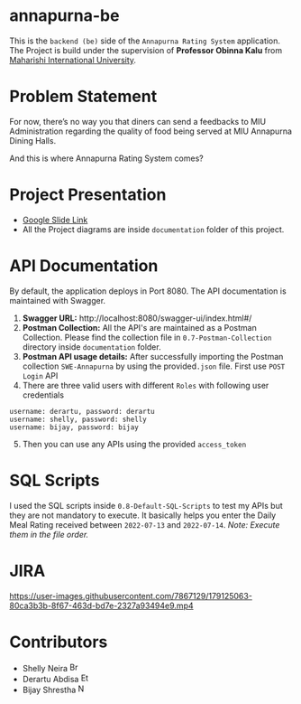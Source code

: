 # annapurna-be

This is the `backend (be)` side of the `Annapurna Rating System` application. The Project is build under the supervision of **Professor Obinna Kalu** from [Maharishi International University](https://miu.edu).

# Problem Statement
For now, there’s no way you that diners can send a feedbacks to MIU Administration regarding the quality of food being served at  MIU Annapurna Dining Halls.

And this is where Annapurna Rating System comes?

# Project Presentation

- [Google Slide Link](https://docs.google.com/presentation/d/e/2PACX-1vT-prp5o0SrX6VJyo3ilNlMvzmXBVDnNrmPTGy2RZUDAu12qeBrdISESRtOdfW5F9DdxE5MLAy3PWzh/pub?start=true&loop=true&delayms=3000)
- All the Project diagrams are inside `documentation` folder of this project.

# API Documentation
By default, the application deploys in Port 8080. The API documentation is maintained with Swagger.
1. **Swagger URL:** http://localhost:8080/swagger-ui/index.html#/
2. **Postman Collection:** All the API's are maintained as a Postman Collection. Please find the collection file in `0.7-Postman-Collection` directory inside `documentation` folder. 
3. **Postman API usage details:** After successfully importing the Postman collection `SWE-Annapurna` by using the provided`.json` file. 
      First use `POST Login` API
4. There are three valid users with different `Roles` with following user credentials 
  ```
  username: derartu, password: derartu
  username: shelly, password: shelly
  username: bijay, password: bijay
  ```
5. Then you can use any APIs using the provided `access_token`

# SQL Scripts
I used the SQL scripts inside `0.8-Default-SQL-Scripts` to test my APIs but they are not mandatory to execute.
It basically helps you enter the Daily Meal Rating received between `2022-07-13` and `2022-07-14`. _Note: Execute them in the file order._

# JIRA

https://user-images.githubusercontent.com/7867129/179125063-80ca3b3b-8f67-463d-bd7e-2327a93494e9.mp4

# Contributors
-  Shelly Neira <img alt="Brazil Flag" src="https://upload.wikimedia.org/wikipedia/commons/thumb/4/4a/Brazilian_flag_icon_round.svg/1200px-Brazilian_flag_icon_round.svg.png" width="16" height="16">
-  Derartu Abdisa <img alt="Etheopia Flag" src="https://upload.wikimedia.org/wikipedia/commons/d/de/Flag_of_Ethiopia.jpg" width="16" height="16">
-  Bijay Shrestha <img alt="Nepal Flag" src="https://cdn-icons-png.flaticon.com/512/197/197387.png" width="16" height="16">

